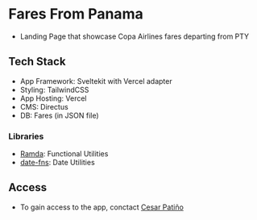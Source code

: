 # Fares From Panama

- Landing Page that showcase Copa Airlines fares departing from PTY

## Tech Stack

- App Framework: Sveltekit with Vercel adapter
- Styling: TailwindCSS
- App Hosting: Vercel
- CMS: Directus
- DB: Fares (in JSON file)

### Libraries

- [Ramda](https://ramdajs.com/): Functional Utilities
- [date-fns](https://date-fns.org/): Date Utilities

## Access

- To gain access to the app, conctact [Cesar Patiño](mailto:cpatino@copaair.com)

